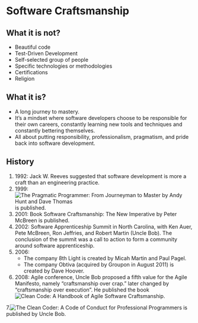 # Software Craftsmanship
## What it is not?
* Beautiful code
* Test-Driven Development
* Self-selected group of people
* Specific technologies or methodologies
* Certifications
* Religion

## What it is?
* A long journey to mastery.
* It’s a mindset where software developers choose to be responsible for their own careers, constantly learning new tools and techniques and constantly bettering themselves.
* All about putting responsibility, professionalism, pragmatism, and pride back into software development.

## History
1. 1992: Jack W. Reeves suggested that software development is more a craft than an engineering practice.
2. 1999: ![The Pragmatic Programmer: From Journeyman to Master by Andy Hunt and Dave Thomas](http://www.informit.com/ShowCover.aspx?isbn=9780201616224&type=f) is published.
3. 2001: Book Software Craftsmanship: The New Imperative by Peter McBreen is published.
4. 2002: Software Apprenticeship Summit in North Carolina, with Ken Auer, Pete McBreen, Ron Jeffries, and Robert Martin (Uncle Bob).
The conclusion of the summit was a call to action to form a community around software apprenticeship.
5. 2006:
   * The company 8th Light is created by Micah Martin and Paul Pagel.
   * The company Obtiva (acquired by Groupon in August 2011) is created by Dave Hoover.
6. 2008: Agile conference, Uncle Bob proposed a fifth value for the Agile Manifesto, namely “craftsmanship over crap.” later changed by “craftsmanship over execution”.
He published the book ![Clean Code: A Handbook of Agile Software Craftsmanship](http://www.informit.com/ShowCover.aspx?isbn=9780132350884&type=f).

7.![The Clean Coder: A Code of Conduct for Professional Programmers](http://www.informit.com/ShowCover.aspx?isbn=9780137081073&type=f) is published by Uncle Bob.

